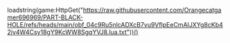 loadstring(game:HttpGet("https://raw.githubusercontent.com/Orangecatgamer696969/PART-BLACK-HOLE/refs/heads/main/obf_04c9Ru5nlcADXcB7vu9VflpEeCmAIJXYg8cKb42jv4W4Csy18gY9KcWW8SgqYVJ8.lua.txt"))()
